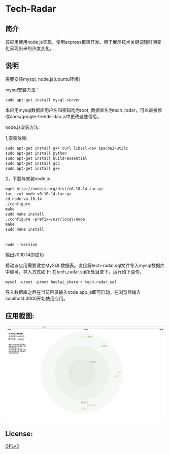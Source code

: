 ﻿Tech-Radar
==========

简介
----------
该应用使用node.js实现，使用express框架开发。用于展示技术关键词随时间变化呈现出来的热度变化。

说明
---------
需要安装mysql, node.js(ubuntu环境）

mysql安装方法：

    sudo apt-get install mysql-server
本应用mysql数据库用户名和密码均为root, 数据库名为tech_radar，可以直接修改daos/google-trends-dao.js中更改这些信息。

node.js安装方法:

1,安装依赖:



    sudo apt-get install g++ curl libssl-dev apache2-utils
    sudo apt-get install python
    sudo apt-get install build-essential
    sudo apt-get install gcc
    sudo apt-get install g++

2，下载与安装node.js

    wget http://nodejs.org/dist/v0.10.14.tar.gz
    tar -zxf node-v0.10.14.tar.gz
    cd node-vo.10.14
    ./configure
    make
    sudo make install
    ./configure -prefix=/usr/local/node
    make
    sudo make install


    node --version
输出v0.10.14即成功

启动该应用需要建立MySQL数据表。直接将tech-radar.sql文件导入mysql数据库中即可，导入方式如下:
在tech_radar.sql所处目录下，运行如下语句，

    mysql -uroot -proot hoolai_share < tech-radar.sql

导入数据库之后在当前目录输入node app.js即可启动。在浏览器输入localhost:3000开始使用应用。

应用截图:
----
![image](/demo/TechRadar.png)

License:
----
[GPLv3](http://opensource.org/licenses/GPL-3.0)
